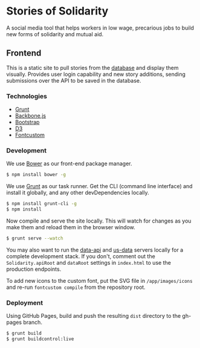 # Stories of Solidarity

A social media tool that helps workers in low wage, precarious jobs to build new forms of solidarity and mutual aid.

## Frontend 

This is a static site to pull stories from the [database](https://github.com/storiesofsolidarity/story-database) and display them visually. Provides user login capability and new story additions, sending submissions over the API to be saved in the database.

### Technologies

* [Grunt](http://gruntjs.com)
* [Backbone.js](http://backbonejs.org)
* [Bootstrap](http://getbootstrap.com)
* [D3](http://d3js.org)
* [Fontcustom](http://fontcustom.com)

### Development

We use [Bower](http://bower.io/) as our front-end package manager.

```bash
$ npm install bower -g
```

We use [Grunt](http://gruntjs.com/) as our task runner. Get the CLI (command line interface) and install it globally, and any other devDependencies locally.

```bash
$ npm install grunt-cli -g
$ npm install
```

Now compile and serve the site locally. This will watch for changes as you make them and reload them in the browser window.
```bash
$ grunt serve --watch
```

You may also want to run the [data-api](https://github.com/storiesofsolidarity/data-api) and [us-data](https://github.com/storiesofsolidarity/us-data) servers locally for a complete development stack. If you don't, comment out the `Solidarity.apiRoot` and `dataRoot` settings in `index.html` to use the production endpoints.

To add new icons to the custom font, put the SVG file in `/app/images/icons` and re-run `fontcustom compile` from the repository root.

### Deployment

Using GitHub Pages, build and push the resulting `dist` directory to the gh-pages branch.

```bash
$ grunt build
$ grunt buildcontrol:live
```